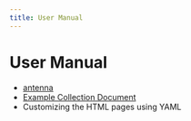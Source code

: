 ```yaml
---
title: User Manual
---
```


# User Manual

- [antenna](antenna.1.md)
- [Example Collection Document](example.md)
- Customizing the HTML pages using YAML
